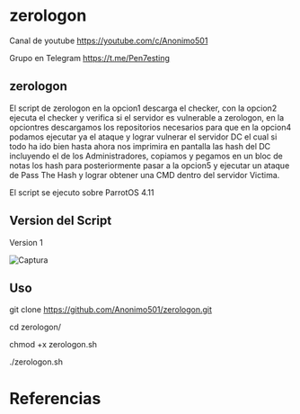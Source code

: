 # zerologon

Canal de youtube  https://youtube.com/c/Anonimo501

Grupo en Telegram https://t.me/Pen7esting

## zerologon

El script de zerologon en la opcion1 descarga el checker, con la opcion2 ejecuta el checker y verifica si el servidor es vulnerable a zerologon, en la opciontres descargamos
los repositorios necesarios para que en la opcion4 podamos ejecutar ya el ataque y lograr vulnerar el servidor DC el cual si todo ha ido bien hasta ahora nos imprimira en pantalla
las hash del DC incluyendo el de los Administradores, copiamos y pegamos en un bloc de notas los hash para posteriormente pasar a la opcion5 y ejecutar un ataque de 
Pass The Hash y lograr obtener una CMD dentro del servidor Victima.

El script se ejecuto sobre ParrotOS 4.11

## Version del Script
Version 1

![Captura](https://user-images.githubusercontent.com/67207446/119861302-d7f25e80-bedc-11eb-8d1c-58185ab7f283.PNG)

## Uso

git clone https://github.com/Anonimo501/zerologon.git

cd zerologon/

chmod +x zerologon.sh

./zerologon.sh


# Referencias

